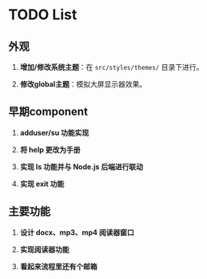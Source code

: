 # TODO List

## 外观

1. **增加/修改系统主题**：在 `src/styles/themes/` 目录下进行。
   
2. **修改global主题**：模拟大屏显示器效果。

## 早期component

1. **adduser/su 功能实现**

2. **将 help 更改为手册**

3. **实现 ls 功能并与 Node.js 后端进行联动**

4. **实现 exit 功能**

## 主要功能

1. **设计 docx、mp3、mp4 阅读器窗口**

2. **实现阅读器功能**

3. **看起来流程里还有个邮箱** 

